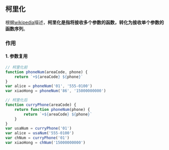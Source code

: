 ## 柯里化

根据[wikipedia](https://en.wikipedia.org/wiki/Currying)描述，**柯里化是指将接收多个参数的函数，转化为接收单个参数的函数序列**。

### 作用

#### 1. 参数复用

```javascript
// 柯里化前
function phoneNum(areaCode, phone) {
    return `+${areaCode} ${phone}`
}
var alice = phoneNum('01', '555-0100')
var xiaoHong = phoneNum('86', '15000000000')

// 柯里化后
function curryPhone(areaCode) {
    return function phoneNum(phone) {
        return `+${areaCode} ${phone}`
    }
}
var usaNum = curryPhone('01')
var alice = usaNum('555-0100')
var chNum = curryPhone('01')
var xiaoHong = chNum('15000000000')
```